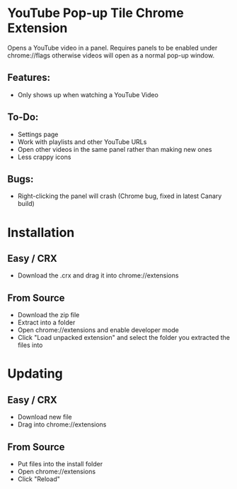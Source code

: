 YouTube Pop-up Tile Chrome Extension
====================================

Opens a YouTube video in a panel. Requires panels to be enabled under chrome://flags otherwise videos will open as a normal pop-up window.

Features:
---------

* Only shows up when watching a YouTube Video

To-Do:
------

* Settings page
* Work with playlists and other YouTube URLs
* Open other videos in the same panel rather than making new ones
* Less crappy icons

Bugs:
-----

* Right-clicking the panel will crash (Chrome bug, fixed in latest Canary build)

Installation
============

Easy / CRX
----------

* Download the .crx and drag it into chrome://extensions

From Source
-----------

* Download the zip file
* Extract into a folder
* Open chrome://extensions and enable developer mode
* Click "Load unpacked extension" and select the folder you extracted the files into

Updating
========

Easy / CRX
----------

* Download new file
* Drag into chrome://extensions

From Source
-----------

* Put files into the install folder
* Open chrome://extensions
* Click "Reload"
